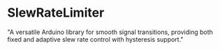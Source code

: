 # SlewRateLimiter
"A versatile Arduino library for smooth signal transitions, providing both fixed and adaptive slew rate control with hysteresis support."
